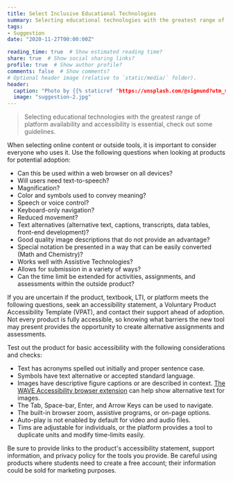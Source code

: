 ```yaml
---
title: Select Inclusive Educational Technologies
summary: Selecting educational technologies with the greatest range of platform availability and accessibility is essential, check out some guidelines.
tags:
- Suggestion
date: "2020-11-27T00:00:00Z"

reading_time: true  # Show estimated reading time?
share: true  # Show social sharing links?
profile: true  # Show author profile?
comments: false  # Show comments?
# Optional header image (relative to `static/media/` folder).
header:
  caption: "Photo by {{% staticref "https://unsplash.com/@sigmund?utm_source=unsplash&amp;utm_medium=referral&amp;utm_content=creditCopyText" "newtab" %}}Sigmund{{% /staticref %}} on [Unsplash](https://unsplash.com/s/photos/braille?utm_source=unsplash&amp;utm_medium=referral&amp;utm_content=creditCopyText)"
  image: "suggestion-2.jpg"
---
```


> Selecting educational technologies with the greatest range of platform availability and accessibility is essential, check out some guidelines.

When selecting online content or outside tools, it is important to consider everyone who uses it. Use the following questions when looking at products for potential adoption:

  * Can this be used within a web browser on all devices?
  * Will users need text-to-speech?
  * Magnification?
  * Color and symbols used to convey meaning?
  * Speech or voice control?
  * Keyboard-only navigation?
  * Reduced movement?
  * Text alternatives (alternative text, captions, transcripts, data tables, front-end development)?
  * Good quality image descriptions that do not provide an advantage?
  * Special notation be presented in a way that can be easily converted (Math and Chemistry)?
  * Works well with Assistive Technologies?
  * Allows for submission in a variety of ways?
  * Can the time limit be extended for activities, assignments, and assessments within the outside product?

If you are uncertain if the product, textbook, LTI, or platform meets the following questions, seek an accessibility statement, a Voluntary Product Accessibility Template (VPAT), and contact their support ahead of adoption. Not every product is fully accessible, so knowing what barriers the new tool may present provides the opportunity to create alternative assignments and assessments.

Test out the product for basic accessibility with the following considerations and checks:

  * Text has acronyms spelled out initially and proper sentence case.
  * Symbols have text alternative or accepted standard language.
  * Images have descriptive figure captions or are described in context. [The WAVE Accessibility browser extension](https://wave.webaim.org/extension/) can help show alternative text for images.
  * The Tab, Space-bar, Enter, and Arrow Keys can be used to navigate.
  * The built-in browser zoom, assistive programs, or on-page options.
  * Auto-play is not enabled by default for video and audio files.
  * Tims are adjustable for individuals, or the platform provides a tool to duplicate units and modify time-limits easily.

Be sure to provide links to the product's accessibility statement, support information, and privacy policy for the tools you provide. Be careful using products where students need to create a free account; their information could be sold for marketing purposes.
